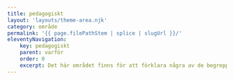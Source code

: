 ```yaml
---
title: pedagogiskt
layout: 'layouts/theme-area.njk'
category: område
permalink: '{{ page.filePathStem | splice | slugUrl }}/'
eleventyNavigation:
    key: pedagogiskt
    parent: varför
    order: 0
    excerpt: Det här området finns för att förklara några av de begrepp och program som du kommer att använda.
---
```



